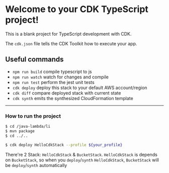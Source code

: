 # Welcome to your CDK TypeScript project!

This is a blank project for TypeScript development with CDK.

The `cdk.json` file tells the CDK Toolkit how to execute your app.

## Useful commands

 * `npm run build`   compile typescript to js
 * `npm run watch`   watch for changes and compile
 * `npm run test`    perform the jest unit tests
 * `cdk deploy`      deploy this stack to your default AWS account/region
 * `cdk diff`        compare deployed stack with current state
 * `cdk synth`       emits the synthesized CloudFormation template

***

### How to run the project

```bash
$ cd /java-lambda/li
$ mvn package
$ cd ../..
```

```bash
$ cdk deploy HelloCdkStack --profile ${your_profile}
```

There're 2 Stack: `HelloCdkStack` & `BucketStack`.
`HelloCdkStack` is depends on `BucketStack`, so when you `deploy`/`synth` `HelloCdkStack`, `BucketStack` will be `deploy`/`synth` automatically
